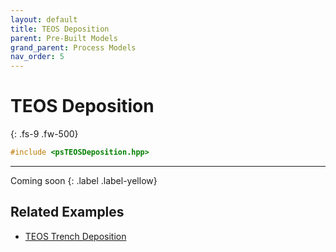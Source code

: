 ```yaml
---
layout: default
title: TEOS Deposition
parent: Pre-Built Models
grand_parent: Process Models
nav_order: 5
---
```


# TEOS Deposition
{: .fs-9 .fw-500}

```c++
#include <psTEOSDeposition.hpp>
```
---

Coming soon
{: .label .label-yellow}

## Related Examples

* [TEOS Trench Deposition](https://github.com/ViennaTools/ViennaPS/tree/master/examples/TEOSTrenchDeposition)
